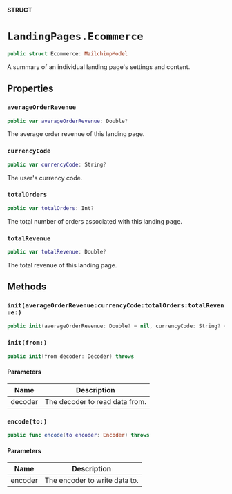**STRUCT**

# `LandingPages.Ecommerce`

```swift
public struct Ecommerce: MailchimpModel
```

A summary of an individual landing page's settings and content.

## Properties
### `averageOrderRevenue`

```swift
public var averageOrderRevenue: Double?
```

The average order revenue of this landing page.

### `currencyCode`

```swift
public var currencyCode: String?
```

The user's currency code.

### `totalOrders`

```swift
public var totalOrders: Int?
```

The total number of orders associated with this landing page.

### `totalRevenue`

```swift
public var totalRevenue: Double?
```

The total revenue of this landing page.

## Methods
### `init(averageOrderRevenue:currencyCode:totalOrders:totalRevenue:)`

```swift
public init(averageOrderRevenue: Double? = nil, currencyCode: String? = nil, totalOrders: Int? = nil, totalRevenue: Double? = nil)
```

### `init(from:)`

```swift
public init(from decoder: Decoder) throws
```

#### Parameters

| Name | Description |
| ---- | ----------- |
| decoder | The decoder to read data from. |

### `encode(to:)`

```swift
public func encode(to encoder: Encoder) throws
```

#### Parameters

| Name | Description |
| ---- | ----------- |
| encoder | The encoder to write data to. |